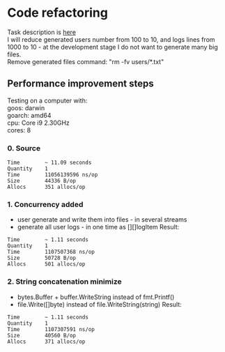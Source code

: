 
# Code refactoring
Task description is [here](task.md)  
I will reduce generated users number from 100 to 10, and logs lines from 1000 to 10 - at the development stage I do not want to generate many big files.  
Remove generated files command: "rm -fv users/*.txt"  

## Performance improvement steps
Testing on a computer with:    
goos: darwin  
goarch: amd64  
cpu: Core i9 2.30GHz  
cores: 8  

### 0. Source
```
Time 		~ 11.09 seconds
Quantity 	1
Time 		11056139596 ns/op
Size 		44336 B/op
Allocs 		351 allocs/op
```
### 1. Concurrency added
- user generate and write them into files - in several streams  
- generate all user logs - in one time as [][]logItem
Result:
```
Time 		~ 1.11 seconds
Quantity 	1
Time 		1107507368 ns/op
Size 		50728 B/op
Allocs 		501 allocs/op
```
### 2. String concatenation minimize
- bytes.Buffer + buffer.WriteString instead of fmt.Printf()  
- file.Write([]byte) instead of file.WriteString(string)
Result:
```
Time 		~ 1.11 seconds
Quantity 	1
Time 		1107307591 ns/op
Size 		40560 B/op
Allocs 		371 allocs/op
```
